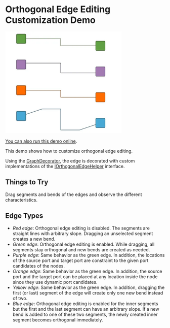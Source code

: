 <!--
 //////////////////////////////////////////////////////////////////////////////
 // @license
 // This file is part of yFiles for HTML.
 // Use is subject to license terms.
 //
 // Copyright (c) by yWorks GmbH, Vor dem Kreuzberg 28,
 // 72070 Tuebingen, Germany. All rights reserved.
 //
 //////////////////////////////////////////////////////////////////////////////
-->
# Orthogonal Edge Editing Customization Demo

<img src="../../../doc/demo-thumbnails/orthogonal-edge-editing-customization.webp" alt="demo-thumbnail" height="320"/>

[You can also run this demo online](https://www.yfiles.com/demos/input/orthogonal-edge-editing-customization/).

This demo shows how to customize orthogonal edge editing.

Using the [GraphDecorator](https://docs.yworks.com/yfileshtml/#/api/GraphDecorator), the edge is decorated with custom implementations of the [IOrthogonalEdgeHelper](https://docs.yworks.com/yfileshtml/#/api/IOrthogonalEdgeHelper) interface.

## Things to Try

Drag segments and bends of the edges and observe the different characteristics.

## Edge Types

- _Red edge_: Orthogonal edge editing is disabled. The segments are straight lines with arbitrary slope. Dragging an unselected segment creates a new bend.
- _Green edge_: Orthogonal edge editing is enabled. While dragging, all segments stay orthogonal and new bends are created as needed.
- _Purple edge_: Same behavior as the green edge. In addition, the locations of the source port and target port are constraint to the given port candidates of the nodes.
- _Orange edge_: Same behavior as the green edge. In addition, the source port and the target port can be placed at any location inside the node since they use dynamic port candidates.
- _Yellow edge_: Same behavior as the green edge. In addition, dragging the first (or last) segment of the edge will create only one new bend instead of two.
- _Blue edge_: Orthogonal edge editing is enabled for the inner segments but the first and the last segment can have an arbitrary slope. If a new bend is added to one of these two segments, the newly created inner segment becomes orthogonal immediately.
